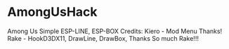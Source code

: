 # AmongUsHack
Among Us Simple ESP-LINE, ESP-BOX
Credits:
Kiero - Mod Menu Thanks!
Rake - HookD3DX11, DrawLine, DrawBox, Thanks So much Rake!!!
